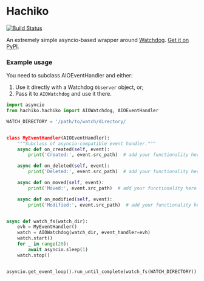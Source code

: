 # Hachiko

[![Build Status](https://api.cirrus-ci.com/github/biesnecker/hachiko.svg)](https://cirrus-ci.com/github/biesnecker/hachiko)

An extremely simple asyncio-based wrapper around [Watchdog](https://github.com/gorakhargosh/watchdog). [Get it on PyPI](https://pypi.org/project/hachiko/).

### Example usage

You need to subclass AIOEventHandler and either:

1. Use it directly with a Watchdog ``Observer`` object, or;
2. Pass it to ``AIOWatchdog`` and use it there.

```python
import asyncio
from hachiko.hachiko import AIOWatchdog, AIOEventHandler

WATCH_DIRECTORY = '/path/to/watch/directory/


class MyEventHandler(AIOEventHandler):
    """Subclass of asyncio-compatible event handler."""
    async def on_created(self, event):
        print('Created:', event.src_path)  # add your functionality here

    async def on_deleted(self, event):
        print('Deleted:', event.src_path)  # add your functionality here

    async def on_moved(self, event):
        print('Moved:', event.src_path)  # add your functionality here

    async def on_modified(self, event):
        print('Modified:', event.src_path)  # add your functionality here


async def watch_fs(watch_dir):
    evh = MyEventHandler()
    watch = AIOWatchdog(watch_dir, event_handler=evh)
    watch.start()
    for _ in range(20):
        await asyncio.sleep(1)
    watch.stop()


asyncio.get_event_loop().run_until_complete(watch_fs(WATCH_DIRECTORY))
```
